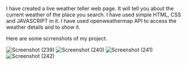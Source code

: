 I have created a live weather teller web page. It will tell you about the current weather of the place you search.
I have used simple HTML, CSS and JAVASCRIPT in it.
I have used openweathermap API to access the weather details and to show it.

Here are some scrrenshots of my project.

![Screenshot (239)](https://user-images.githubusercontent.com/96721263/195764290-22657fa0-4160-445c-9e50-7143a289890f.png)
![Screenshot (240)](https://user-images.githubusercontent.com/96721263/195764428-a42da968-8cfb-4e3c-805d-b7e2e38dccfb.png)
![Screenshot (241)](https://user-images.githubusercontent.com/96721263/195764548-8a4af666-0173-467e-987f-285301698fb4.png)
![Screenshot (242)](https://user-images.githubusercontent.com/96721263/195764708-e870b0c8-7ab9-4685-b469-5df5c1ed6387.png)
